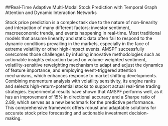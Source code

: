 ##Real-Time Adaptive Multi-Modal Stock Prediction with Temporal Graph Attention and Dynamic Interaction Networks

Stock price prediction is a complex task due to the nature of non-linearity and interaction of many different factors: investor sentiment, macroeconomic trends, and events happening in real-time. Most traditional models that assume linearity and static data often fail to respond to the dynamic conditions prevailing in the markets, especially in the face of extreme volatility or other high-impact events. AMSPF successfully overcomes those challenges by infusing innovative methodologies such as actionable insights extraction based on volume-weighted sentiment, volatility-sensitive reweighting mechanism to adapt and adjust the dynamics of feature importance, and employing event-triggered attention mechanisms, which enhances response to market shifting developments. Combining momentum analysis with volatility sensitivity, its engine ranks and selects high-return-potential stocks to support actual real-time trading strategies. Experimental results have shown that AMSPF performs well, as it has an improvement of 15% in directional accuracy and a Sharpe ratio of 2.89, which serves as a new benchmark for the predictive performance. This comprehensive framework offers robust and adaptable solutions for accurate stock price forecasting and actionable investment decision-making.
